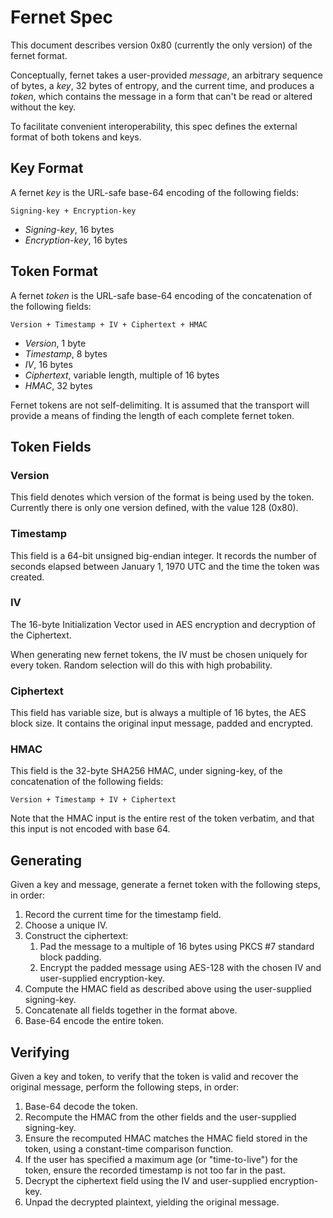 # Fernet Spec

This document describes version 0x80 (currently the only
version) of the fernet format.

Conceptually, fernet takes a user-provided *message*, an arbitrary
sequence of bytes, a *key*, 32 bytes of entropy, and the current
time, and produces a *token*, which contains the message in a form
that can't be read or altered without the key.

To facilitate convenient interoperability, this spec defines the
external format of both tokens and keys.

## Key Format

A fernet *key* is the URL-safe base-64 encoding of the following
fields:

    Signing-key + Encryption-key

- *Signing-key*, 16 bytes
- *Encryption-key*, 16 bytes

## Token Format

A fernet *token* is the URL-safe base-64 encoding of the
concatenation of the following fields:

    Version + Timestamp + IV + Ciphertext + HMAC

- *Version*, 1 byte
- *Timestamp*, 8 bytes
- *IV*, 16 bytes
- *Ciphertext*, variable length, multiple of 16 bytes
- *HMAC*, 32 bytes

Fernet tokens are not self-delimiting. It is assumed that the
transport will provide a means of finding the length of each
complete fernet token.

## Token Fields

### Version

This field denotes which version of the format is being used by
the token. Currently there is only one version defined, with the
value 128 (0x80).

### Timestamp

This field is a 64-bit unsigned big-endian integer. It records the
number of seconds elapsed between January 1, 1970 UTC and the time
the token was created.

### IV

The 16-byte Initialization Vector used in AES encryption and
decryption of the Ciphertext.

When generating new fernet tokens, the IV must be chosen uniquely
for every token. Random selection will do this with high
probability.

### Ciphertext

This field has variable size, but is always a multiple of 16
bytes, the AES block size. It contains the original input message,
padded and encrypted.

### HMAC

This field is the 32-byte SHA256 HMAC, under signing-key, of the
concatenation of the following fields:

    Version + Timestamp + IV + Ciphertext

Note that the HMAC input is the entire rest of the token verbatim,
and that this input is not encoded with base 64.

## Generating

Given a key and message, generate a fernet token with the
following steps, in order:

1. Record the current time for the timestamp field.
2. Choose a unique IV.
3. Construct the ciphertext:
   1. Pad the message to a multiple of 16 bytes using PKCS #7
   standard block padding.
   2. Encrypt the padded message using AES-128 with the chosen IV
   and user-supplied encryption-key.
4. Compute the HMAC field as described above using the
user-supplied signing-key.
5. Concatenate all fields together in the format above.
6. Base-64 encode the entire token.

## Verifying

Given a key and token, to verify that the token is valid and
recover the original message, perform the following steps, in
order:

1. Base-64 decode the token.
2. Recompute the HMAC from the other fields and the user-supplied
signing-key.
3. Ensure the recomputed HMAC matches the HMAC field stored in the
token, using a constant-time comparison function.
4. If the user has specified a maximum age (or "time-to-live") for
the token, ensure the recorded timestamp is not too far in the
past.
5. Decrypt the ciphertext field using the IV and user-supplied
encryption-key.
6. Unpad the decrypted plaintext, yielding the original message.
